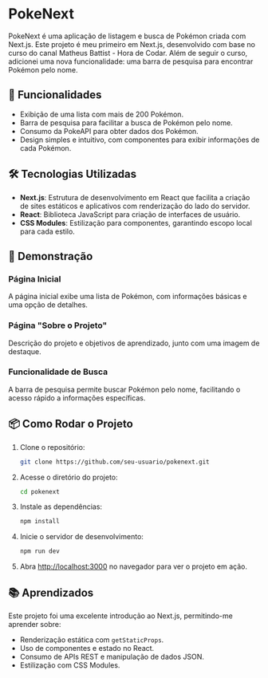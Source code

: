 # PokeNext

PokeNext é uma aplicação de listagem e busca de Pokémon criada com Next.js. Este projeto é meu primeiro em Next.js, desenvolvido com base no curso do canal Matheus Battist - Hora de Codar. Além de seguir o curso, adicionei uma nova funcionalidade: uma barra de pesquisa para encontrar Pokémon pelo nome.

## 🚀 Funcionalidades
- Exibição de uma lista com mais de 200 Pokémon.
- Barra de pesquisa para facilitar a busca de Pokémon pelo nome.
- Consumo da PokeAPI para obter dados dos Pokémon.
- Design simples e intuitivo, com componentes para exibir informações de cada Pokémon.

## 🛠 Tecnologias Utilizadas
- **Next.js**: Estrutura de desenvolvimento em React que facilita a criação de sites estáticos e aplicativos com renderização do lado do servidor.
- **React**: Biblioteca JavaScript para criação de interfaces de usuário.
- **CSS Modules**: Estilização para componentes, garantindo escopo local para cada estilo.

## 📸 Demonstração
### Página Inicial
A página inicial exibe uma lista de Pokémon, com informações básicas e uma opção de detalhes.

### Página "Sobre o Projeto"
Descrição do projeto e objetivos de aprendizado, junto com uma imagem de destaque.

### Funcionalidade de Busca
A barra de pesquisa permite buscar Pokémon pelo nome, facilitando o acesso rápido a informações específicas.

## 📦 Como Rodar o Projeto
1. Clone o repositório:
    ```bash
    git clone https://github.com/seu-usuario/pokenext.git
    ```
2. Acesse o diretório do projeto:
    ```bash
    cd pokenext
    ```
3. Instale as dependências:
    ```bash
    npm install
    ```
4. Inicie o servidor de desenvolvimento:
    ```bash
    npm run dev
    ```
5. Abra [http://localhost:3000](http://localhost:3000) no navegador para ver o projeto em ação.

## 📚 Aprendizados
Este projeto foi uma excelente introdução ao Next.js, permitindo-me aprender sobre:
- Renderização estática com `getStaticProps`.
- Uso de componentes e estado no React.
- Consumo de APIs REST e manipulação de dados JSON.
- Estilização com CSS Modules.
